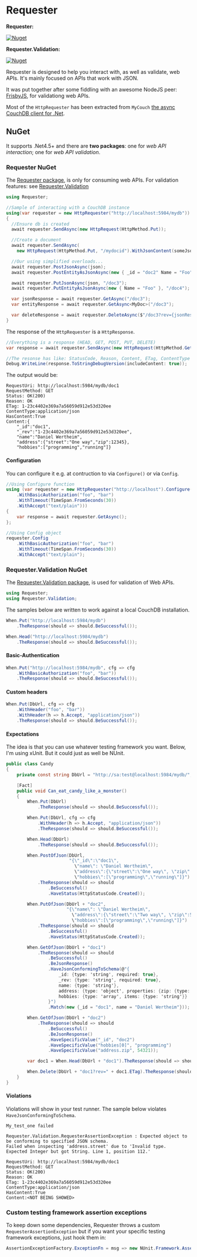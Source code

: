 # Requester
**Requester:**

[![Nuget](https://img.shields.io/nuget/v/requester.svg)](https://www.nuget.org/packages/requester/)

**Requester.Validation:**

[![Nuget](https://img.shields.io/nuget/v/requester.validation.svg)](https://www.nuget.org/packages/requester.validation/)

Requester is designed to help you interact with, as well as validate, web APIs. It's mainly focused on APIs that work with JSON.

It was put together after some fiddling with an awesome NodeJS peer: [FrisbyJS](http://frisbyjs.com/ "FrisbyJS"), for validationg web APIs.

Most of the `HttpRequester` has been extracted from `MyCouch` [the async CouchDB client for .Net](https://github.com/danielwertheim/mycouch).

## NuGet
It supports .Net4.5+ and there are **two packages**: one for *web API interaction*; one for *web API validation*.

### Requester NuGet
The [Requester package](https://www.nuget.org/packages/requester), is only for consuming web APIs. For validation features: see [Requester.Validation](https://www.nuget.org/packages/requester.validation)

```csharp
using Requester;
```

```csharp
//Sample of interacting with a CouchDB instance
using(var requester = new HttpRequester("http://localhost:5984/mydb"))
{
  //Ensure db is created
  await requester.SendAsync(new HttpRequest(HttpMethod.Put));

  //Create a document
  await requester.SendAsync(
    new HttpRequest(HttpMethod.Put, "/mydocid").WithJsonContent(someJson));

  //Our using simplified overloads...
  await requester.PostJsonAsync(json);
  await requester.PostEntityAsJsonAsync(new { _id = "doc2" Name = "Foo" });

  await requester.PutJsonAsync(json, "/doc3");
  await requester.PutEntityAsJsonAsync(new { Name = "Foo" }, "/doc4");

  var jsonResponse = await requester.GetAsync("/doc3");
  var entityResponse = await requester.GetAsync<MyDoc>("/doc3");

  var deleteResponse = await requester.DeleteAsync($"/doc3?rev={jsonResponse.ETag}");
}
```

The response of the `HttpRequester` is a `HttpResponse`.

```csharp
//Everything is a response (HEAD, GET, POST, PUT, DELETE)
var response = await requester.SendAsync(new HttpRequest(HttpMethod.Get, "/mydocid"));

//The resonse has like: StatusCode, Reason, Content, ETag, ContentType etc.
Debug.WriteLine(response.ToStringDebugVersion(includeContent: true));
```

The output would be:

```
RequestUri: http://localhost:5984/mydb/doc1
RequestMethod: GET
Status: OK(200)
Reason: OK
ETag: 1-23c4402e369a7a56059d912e53d320ee
ContentType:application/json
HasContent:True
Content:{
    "_id":"doc1",
    "_rev":"1-23c4402e369a7a56059d912e53d320ee",
    "name":"Daniel Wertheim",
    "address":{"street":"One way","zip":12345},
    "hobbies":["programming","running"]}
```

#### Configuration
You can configure it e.g. at contruction to via `Configure()` or via `Config`.

```csharp
//Using Configure function
using (var requester = new HttpRequester("http://localhost").Configure(cfg => cfg
    .WithBasicAuthorization("foo", "bar")
    .WithTimeout(TimeSpan.FromSeconds(30))
    .WithAccept("text/plain")))
{
    var response = await requester.GetAsync();
};
```

```csharp
//Using Config object
requester.Config
    .WithBasicAuthorization("foo", "bar")
    .WithTimeout(TimeSpan.FromSeconds(30))
    .WithAccept("text/plain");
```

### Requester.Validation NuGet
The [Requester.Validation package](https://www.nuget.org/packages/requester.validation), is used for validation of Web APIs.

```csharp
using Requester;
using Requester.Validation;
```

The samples below are written to work against a local CouchDB installation.

```csharp
When.Put("http://localhost:5984/mydb")
    .TheResponse(should => should.BeSuccessful());

When.Head("http://localhost:5984/mydb")
    .TheResponse(should => should.BeSuccessful());
```

#### Basic-Authentication
```csharp
When.Put("http://localhost:5984/mydb", cfg => cfg
    .WithBasicAuthorization("foo", "bar"))
    .TheResponse(should => should.BeSuccessful());
```

#### Custom headers

```csharp
When.Put(DbUrl, cfg => cfg
    .WithHeader("foo", "bar"))
    .WithHeader(h => h.Accept, "application/json"))
    .TheResponse(should => should.BeSuccessful());
```

#### Expectations
The idea is that you can use whatever testing framework you want. Below, I'm using xUnit. But it could just as well be NUnit.

```csharp
public class Candy
{
    private const string DbUrl = "http://sa:test@localhost:5984/mydb/";

    [Fact]
    public void Can_eat_candy_like_a_monster()
    {
        When.Put(DbUrl)
            .TheResponse(should => should.BeSuccessful());

        When.Put(DbUrl, cfg => cfg
            .WithHeader(h => h.Accept, "application/json"))
            .TheResponse(should => should.BeSuccessful());

        When.Head(DbUrl)
            .TheResponse(should => should.BeSuccessful());

        When.PostOfJson(DbUrl,
                        "{\"_id\":\"doc1\",
                          \"name\": \"Daniel Wertheim\",
                          \"address\":{\"street\":\"One way\", \"zip\":12345},
                          \"hobbies\":[\"programming\",\"running\"]}")
            .TheResponse(should => should
                .BeSuccessful()
                .HaveStatus(HttpStatusCode.Created));

        When.PutOfJson(DbUrl + "doc2",
                       "{\"name\": \"Daniel Wertheim\",
                         \"address\":{\"street\":\"Two way\", \"zip\":54321},
                         \"hobbies\":[\"programming\",\"running\"]}")
            .TheResponse(should => should
                .BeSuccessful()
                .HaveStatus(HttpStatusCode.Created));

        When.GetOfJson(DbUrl + "doc1")
            .TheResponse(should => should
                .BeSuccessful()
                .BeJsonResponse()
                .HaveJsonConformingToSchema(@"{
                    _id: {type: 'string', required: true},
                    _rev: {type: 'string', required: true},
                    name: {type: 'string'},
                    address: {type: 'object', properties: {zip: {type: 'integer'}}},
                    hobbies: {type: 'array', items: {type: 'string'}}
                }")
                .Match(new {_id = "doc1", name = "Daniel Wertheim"}));

        When.GetOfJson(DbUrl + "doc2")
            .TheResponse(should => should
                .BeSuccessful()
                .BeJsonResponse()
                .HaveSpecificValue("_id", "doc2")
                .HaveSpecificValue("hobbies[0]", "programming")
                .HaveSpecificValue("address.zip", 54321));

        var doc1 = When.Head(DbUrl + "doc1").TheResponse(should => should.BeSuccessful());

        When.Delete(DbUrl + "doc1?rev=" + doc1.ETag).TheResponse(should => should.BeSuccessful());
    }
}
```

#### Violations
Violations will show in your test runner. The sample below violates `HaveJsonConformingToSchema`.

```
My_test_one failed

Requester.Validation.RequesterAssertionException : Expected object to be conforming to specified JSON schema.
Failed when inspecting 'address.street' due to 'Invalid type.
Expected Integer but got String. Line 1, position 112.'

RequestUri: http://localhost:5984/mydb/doc1
RequestMethod: GET
Status: OK(200)
Reason: OK
ETag: 1-23c4402e369a7a56059d912e53d320ee
ContentType:application/json
HasContent:True
Content:<NOT BEING SHOWED>
```

### Custom testing framework assertion exceptions
To keep down some dependencies, Requester throws a custom `RequesterAssertionException` but if you want your specific testing framework exceptions, just hook them in:

```csharp
AssertionExceptionFactory.ExceptionFn = msg => new NUnit.Framework.AssertionException(msg);
```
